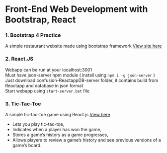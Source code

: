 # Front-End Web Development with Bootstrap, React

### 1. Bootstrap 4 Practice
 A simple restaurant website made using bootstrap framework
 [View site here](https://sachinverma53121.github.io/Front-End-Practice/Bootstrap4/dist/index.html)

### 2. React.JS
 Webapp can be run at your localhost:3001  
 Must have json-server npm module ( install using `npm i -g json-server` )   
 Just download confusion-ReactappDB-server folder, it contains build from Reactapp and database in json format   
 Start webapp using `start-server.bat` file

### 3. Tic-Tac-Toe 
 A simple tic-tac-toe game using React.js 
 [View here](https://sachu-tic-tac-toe.netlify.app/)
 - Lets you play tic-tac-toe,
 - Indicates when a player has won the game,
 - Stores a game’s history as a game progresses,
 - Allows players to review a game’s history and see previous versions of a game’s board.

